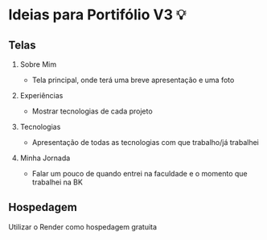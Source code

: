 # Ideias para Portifólio V3 💡

## Telas

1. Sobre Mim
    - Tela principal, onde terá uma breve apresentação e uma foto

2. Experiências
    - Mostrar tecnologias de cada projeto

3. Tecnologias
    - Apresentação de todas as tecnologias com que trabalho/já trabalhei
   

4. Minha Jornada
    - Falar um pouco de quando entrei na faculdade e o momento que trabalhei na BK

## Hospedagem

Utilizar o Render como hospedagem gratuita
